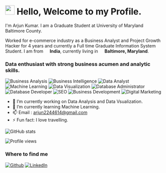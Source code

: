 <h1><img src="https://emojis.slackmojis.com/emojis/images/1531849430/4246/blob-sunglasses.gif?1531849430" width="30"/> Hello, Welcome to my Profile. </h1>

<p> I'm Arjun Kumar. I am a Graduate Student at University of Maryland Baltimore County.</p>
<p> Worked for e-commerce industry as a Business Analyst and Project Growth Hacker for 4 years and currently a Full time Graduate Information System Student. I am from <img src="https://image.flaticon.com/icons/png/512/555/555462.png" width="13"/> <b>India</b>, currently living in <img src="https://image.flaticon.com/icons/svg/940/940207.svg" width="13"/> <b>Baltimore, Maryland</b>. </p>
<!--
**arjun2244614/arjun2244614** is a ✨ _special_ ✨ repository because its `README.md` (this file) appears on your GitHub profile.
--!>

<h3>Data enthusiast with strong business acumen and analytic skills.</h3>
<p>
  <img alt="Business Analysis" src="https://img.shields.io/badge/Business%20-Analysis-red" /> 
  <img alt="Business Intelligence" src="https://img.shields.io/badge/Business%20-Intelligence-brightgreen" />
  <img alt="Data Analyst" src="https://img.shields.io/badge/Data%20-Analysis-yellowgreen" />
  <img alt="Machine Learning" src="https://img.shields.io/badge/Machine%20-Learning-red" />
  <img alt="Data Visualization" src="https://img.shields.io/badge/Data%20-Visualization-lightgrey" />
  <img alt="Database Administrator" src="https://img.shields.io/badge/Database-Administrator-orange" />
  <img alt="Database Developer" src="https://img.shields.io/badge/Database-Developer-yellow" />
  <img alt="SEO" src="https://img.shields.io/badge/-SEO-green" />
  <img alt="Business Development" src="https://img.shields.io/badge/Business%20-Development-red" />
  <img alt="Digital Marketing" src="https://img.shields.io/badge/Digital%20-Marketing-brightgreen" />
  </p>

- 🔭 I’m currently working on Data Analysis and Data Vsualization.
- 🌱 I’m currently learning Machine Learning.
- 📫 Email : arjun2244614@gmail.com
- ⚡ Fun fact: I love travelling.

![GitHub stats](https://github-readme-stats.vercel.app/api?username=arjun2244614&show_icons=true)

![Profile views](https://gpvc.arturio.dev/arjun2244614)


<h3>Where to find me</h3>
<p><a href="https://github.com/arjun2244614" target="_blank"><img alt="Github" src="https://img.shields.io/badge/GitHub-%2312100E.svg?&style=for-the-badge&logo=Github&logoColor=white" /></a> <a href="https://www.linkedin.com/in/arjun-kumar28/" target="_blank"><img alt="LinkedIn" src="https://img.shields.io/badge/linkedin-%230077B5.svg?&style=for-the-badge&logo=linkedin&logoColor=white" /></a>
</p>
